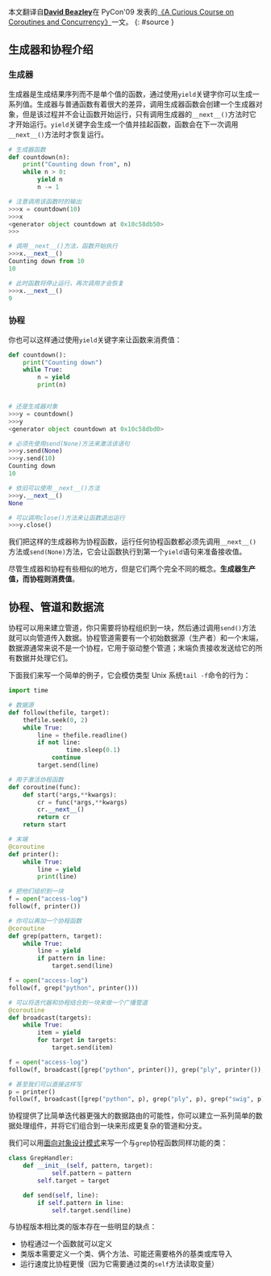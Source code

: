 本文翻译自[**David Beazley**](https://dabeaz.com/about.html)在 PyCon'09 发表的[《A Curious Course on Coroutines and Concurrency》](https://dabeaz.com/coroutines/index.html)一文。
{: #source }

## 生成器和协程介绍

### 生成器

生成器是生成结果序列而不是单个值的函数，通过使用`yield`关键字你可以生成一系列值。生成器与普通函数有着很大的差异，调用生成器函数会创建一个生成器对象，但是该过程并不会让函数开始运行，只有调用生成器的`__next__()`方法时它才开始运行。`yield`关键字会生成一个值并挂起函数，函数会在下一次调用`__next__()`方法时才恢复运行。

```python
# 生成器函数
def countdown(n):
    print("Counting down from", n)
    while n > 0:
        yield n
        n -= 1

# 注意调用该函数时的输出
>>>x = countdown(10)
>>>x
<generator object countdown at 0x10c58db50>
>>>

# 调用__next__()方法，函数开始执行
>>>x.__next__()
Counting down from 10
10

# 此时函数将停止运行，再次调用才会恢复
>>>x.__next__()
9
```

### 协程

你也可以这样通过使用`yield`关键字来让函数来消费值：

```python
def countdown():
    print("Counting down")
    while True:
        n = yield
        print(n)


# 还是生成器对象
>>>y = countdown()
>>>y
<generator object countdown at 0x10c58dbd0>

# 必须先使用send(None)方法来激活该语句
>>>y.send(None)
>>>y.send(10)
Counting down
10

# 依旧可以使用__next__()方法
>>>y.__next__()
None

# 可以调用close()方法来让函数退出运行
>>>y.close()
```

我们把这样的生成器称为协程函数，运行任何协程函数都必须先调用`__next__()`方法或`send(None)`方法，它会让函数执行到第一个`yield`语句来准备接收值。

尽管生成器和协程有些相似的地方，但是它们两个完全不同的概念。**生成器生产值，而协程则消费值**。

## 协程、管道和数据流

协程可以用来建立管道，你只需要将协程组织到一块，然后通过调用`send()`方法就可以向管道传入数据。协程管道需要有一个初始数据源（生产者）和一个末端，数据源通常来说不是一个协程，它用于驱动整个管道；末端负责接收发送给它的所有数据并处理它们。

下面我们来写一个简单的例子，它会模仿类型 Unix 系统`tail -f`命令的行为：

```python
import time

# 数据源
def follow(thefile, target):
    thefile.seek(0, 2)
    while True:
      	line = thefile.readline()
       	if not line:
        		time.sleep(0.1)
            continue
        target.send(line)

# 用于激活协程函数
def coroutine(func):
    def start(*args,**kwargs):
        cr = func(*args,**kwargs)
        cr.__next__()
        return cr
   	return start

# 末端
@coroutine
def printer():
    while True:
      	line = yield
        print(line)

# 把他们组织到一块
f = open("access-log")
follow(f, printer())

# 你可以再加一个协程函数
@coroutine
def grep(pattern, target):
    while True:
      	line = yield
        if pattern in line:
          	target.send(line)

f = open("access-log")
follow(f, grep("python", printer()))

# 可以将迭代器和协程结合到一块来做一个广播管道
@coroutine
def broadcast(targets):
    while True:
      	item = yield
        for target in targets:
          	target.send(item)

f = open("access-log")
follow(f, broadcast([grep("python", printer()), grep("ply", printer()), grep("swig", printer())]))

# 甚至我们可以直接这样写
p = printer()
follow(f, broadcast([grep("python", p), grep("ply", p), grep("swig", p)]))
```

协程提供了比简单迭代器更强大的数据路由的可能性，你可以建立一系列简单的数据处理组件，并将它们组合到一块来形成更复杂的管道和分支。

我们可以用[面向对象设计模式](https://en.wikipedia.org/wiki/Design_Patterns)来写一个与`grep`协程函数同样功能的类：

```python
class GrepHandler:
    def __init__(self, pattern, target):
    		self.pattern = pattern
        self.target = target

    def send(self, line):
      	if self.pattern in line:
          	self.target.send(line)
```

与协程版本相比类的版本存在一些明显的缺点：

-   协程通过一个函数就可以定义
-   类版本需要定义一个类、俩个方法、可能还需要格外的基类或库导入
-   运行速度比协程更慢（因为它需要通过类的`self`方法读取变量）
